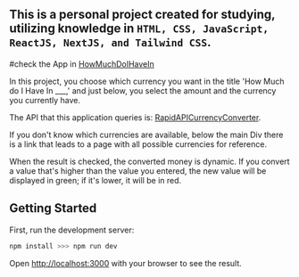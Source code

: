 ## This is a personal project created for studying, utilizing knowledge in `HTML, CSS, JavaScript, ReactJS, NextJS, and Tailwind CSS`.

#check the App in [HowMuchDoIHaveIn](https://howmuchdoihavein.vercel.app/)

In this project, you choose which currency you want in the title 'How Much do I Have In \_\_\_,' and just below, you select the amount and the currency you currently have.

The API that this application queries is: [RapidAPICurrencyConverter](https://rapidapi.com/apininjas/api/currency-converter-by-api-ninjas).

If you don't know which currencies are available, below the main Div there is a link that leads to a page with all possible currencies for reference.

When the result is checked, the converted money is dynamic. If you convert a value that's higher than the value you entered, the new value will be displayed in green; if it's lower, it will be in red.

## Getting Started

First, run the development server:

```bash
npm install >>> npm run dev
```

Open [http://localhost:3000](http://localhost:3000) with your browser to see the result.
